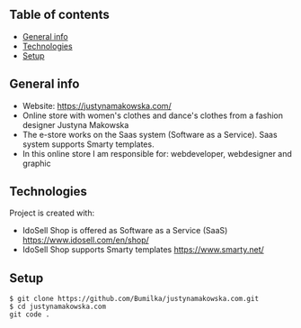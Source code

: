 ## Table of contents
* [General info](#general-info)
* [Technologies](#technologies)
* [Setup](#setup)

## General info
*  Website:  <https://justynamakowska.com/>
*  Online store with women's clothes and dance's clothes from a fashion designer Justyna Makowska
*  The e-store works on the Saas system (Software as a Service). Saas system supports Smarty templates.
*  In this online store I am responsible for: webdeveloper, webdesigner and graphic
	
## Technologies
Project is created with:
* IdoSell Shop is offered as Software as a Service (SaaS) <https://www.idosell.com/en/shop/>
* IdoSell Shop supports Smarty templates <https://www.smarty.net/>
	
## Setup

```
$ git clone https://github.com/Bumilka/justynamakowska.com.git
$ cd justynamakowska.com
git code .
```
